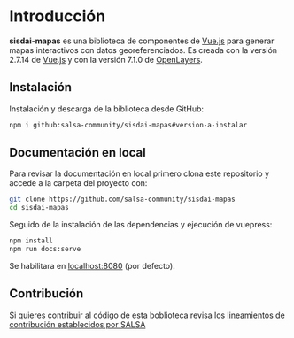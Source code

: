 # Introducción

**sisdai-mapas** es una biblioteca de componentes de [Vue.js](https://vuejs.org/) para generar mapas interactivos con datos georeferenciados. Es creada con la versión 2.7.14 de [Vue.js](https://vuejs.org/) y con la versión 7.1.0 de [OpenLayers](https://openlayers.org/).

## Instalación

Instalación y descarga de la biblioteca desde GitHub:

```bash
npm i github:salsa-community/sisdai-mapas#version-a-instalar
```

## Documentación en local

Para revisar la documentación en local primero clona este repositorio y accede a la carpeta del proyecto con:

```bash
git clone https://github.com/salsa-community/sisdai-mapas
cd sisdai-mapas
```

Seguido de la instalación de las dependencias y ejecución de vuepress:

```bash
npm install
npm run docs:serve
```

Se habilitara en [localhost:8080](http://localhost:8080) (por defecto).

## Contribución

Si quieres contribuir al código de esta boblioteca revisa los [lineamientos de contribución establecidos por SALSA](https://salsa.crip.conacyt.mx/guidelines/contribute/)

